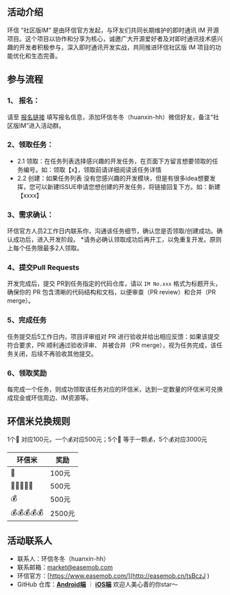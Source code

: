 ## 活动介绍
环信 “社区版IM” 是由环信官方发起，与环友们共同长期维护的即时通讯 IM 开源项目。这个项目以协作和分享为核心，诚邀广大开源爱好者及对即时通讯技术感兴趣的开发者积极参与，深入即时通讯开发实战，共同推进环信社区版 IM 项目的功能优化和生态完善。

## 参与流程
### 1、 报名：
请至 [报名链接](https://www.wjx.top/vm/eazZw6B.aspx) 填写报名信息，添加环信冬冬（huanxin-hh）微信好友，备注“社区版IM”进入活动群。

### 2、领取任务：
- 2.1 领取：在任务列表选择感兴趣的开发任务，在页面下方留言想要领取的任务编号。如：领取【x】，领取前请详细阅读该任务详情
- 2.2 创建：如果任务列表 没有您感兴趣的开发模块，但是有很多idea想要发挥，您可以新建ISSUE申请您想创建的开发任务，将链接回复下方。如：新建【xxxx】

### 3、需求确认：
环信官方人员2工作日内联系你，沟通该任务细节，确认您是否领取/创建成功。确认成功后，进入开发阶段。
*请务必确认领取成功后再开工，以免重复开发。原则上每个任务限最多2人领取。

### 4、提交Pull Requests
开发完成后，提交 PR到任务指定的代码仓库，请以 `IM No.xxx` 格式为标题开头，确保你的 PR 包含清晰的代码结构和文档，以便审查（PR review）和合并（PR merge）。

### 5、完成任务
任务提交后5工作日内，项目评审组对 PR 进行验收并给出相应反馈：如果该提交符合要求，PR 顺利通过验收评审、 并被合并（PR merge），视为任务完成，该任务关闭，后续不再验收其他提交。  
### 6、领取奖励
每完成一个任务，则成功领取该任务对应的环信米，达到一定数量的环信米可兑换成现金或环信周边、IM资源等。

## 环信米兑换规则
1个🌟 对应100元，一个💰对应500元；5个🌟 等于一颗💰，5个💰对应3000元

|环信米|奖励  |
|--|--|
|  🌟|100元  |
|  🌟🌟🌟🌟🌟|500元
|  💰|500元  |
|  💰💰💰💰💰|2500元  |


## 活动联系人
- 联系人：环信冬冬（huanxin-hh）
- 联系邮箱：market@easemob.com
- 环信官方：[https://www.easemob.com/](http://easemob.cn/tsBczJ
) 
- GitHub 仓库：[**Android端**](https://github.com/easemob/communityim-demo-android)  ｜  [**iOS端**](https://github.com/easemob/communityim-demo-ios) 
 欢迎人美心善的你star～


